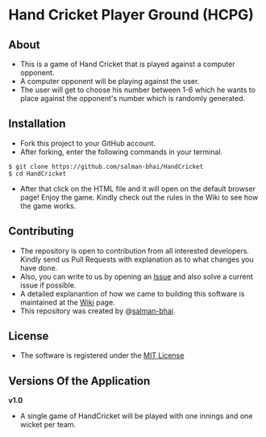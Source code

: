 # Hand Cricket Player Ground (HCPG)

## About
- This is a game of Hand Cricket that is played against a computer opponent.
- A computer opponent will be playing against the user.
- The user will get to choose his number between 1-6 which he wants to place against the opponent's number which is randomly generated.

## Installation
- Fork this project to your GitHub account.
- After forking, enter the following commands in your terminal.

```
$ git clone https://github.com/salman-bhai/HandCricket
$ cd HandCricket
```

- After that click on the HTML file and it will open on the default browser page! Enjoy the game. Kindly check out the rules in the Wiki to see how the game works.

## Contributing
- The repository is open to contribution from all interested developers. Kindly send us Pull Requests with explanation as to what changes you have done.
- Also, you can write to us by opening an [Issue](https://github.com/salman-bhai/HandCricket/issues) and also solve a current issue if possible.
- A detailed explanantion of how we came to building this software is maintained at the [Wiki](https://github.com/salman-bhai/HandCricket/wiki) page.
- This repository was created by @[salman-bhai](https://github.com/salman-bhai).


## License
- The software is registered under the [MIT License](https://github.com/salman-bhai/HandCricket/blob/master/LICENSE)

## Versions Of the Application

**v1.0** 
- A single game of HandCricket will be played with one innings and one wicket per team.
